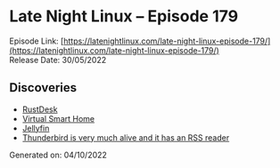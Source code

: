 # Late Night Linux – Episode 179
Episode Link: [https://latenightlinux.com/late-night-linux-episode-179/](https://latenightlinux.com/late-night-linux-episode-179/)  
Release Date: 30/05/2022
## Discoveries
* [RustDesk](https://rustdesk.com/)
* [Virtual Smart Home](https://flows.nodered.org/node/node-red-contrib-virtual-smart-home)
* [Jellyfin](https://jellyfin.org)
* [Thunderbird is very much alive and it has an RSS reader](https://twitter.com/killyourfm/status/1524379752999665666)

Generated on: 04/10/2022